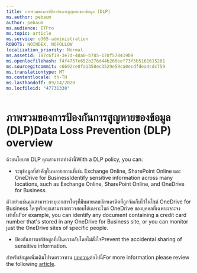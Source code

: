 ```yaml
---
title: ภาพรวมของการป้องกันการสูญหายของข้อมูล (DLP)
ms.author: pebaum
author: pebaum
ms.audience: ITPro
ms.topic: article
ms.service: o365-administration
ROBOTS: NOINDEX, NOFOLLOW
localization_priority: Normal
ms.assetid: 187c6f19-3e7d-48a0-b785-170f578419b9
ms.openlocfilehash: f4f4757e652b276d44b266eef73f5b5161615281
ms.sourcegitcommit: c6692ce0fa1358ec3529e59ca0ecdfdea4cdc759
ms.translationtype: MT
ms.contentlocale: th-TH
ms.lasthandoff: 09/14/2020
ms.locfileid: "47731330"
---
```

# <a name="data-loss-prevention-dlp-overview"></a><span data-ttu-id="987df-102">ภาพรวมของการป้องกันการสูญหายของข้อมูล (DLP)</span><span class="sxs-lookup"><span data-stu-id="987df-102">Data Loss Prevention (DLP) overview</span></span>

<span data-ttu-id="987df-103">ด้วยนโยบาย DLP คุณสามารถทำดังนี้</span><span class="sxs-lookup"><span data-stu-id="987df-103">With a DLP policy, you can:</span></span>

- <span data-ttu-id="987df-104">ระบุข้อมูลที่สำคัญในหลายสถานที่เช่น Exchange Online, SharePoint Online และ OneDrive for Business</span><span class="sxs-lookup"><span data-stu-id="987df-104">Identify sensitive information across many locations, such as Exchange Online, SharePoint Online, and OneDrive for Business.</span></span>


<span data-ttu-id="987df-105">ตัวอย่างเช่นคุณสามารถระบุเอกสารใดๆที่มีหมายเลขบัตรเครดิตที่ถูกจัดเก็บไว้ในไซต์ OneDrive for Business ใดๆหรือคุณสามารถตรวจสอบได้เฉพาะไซต์ OneDrive ของบุคคลที่เฉพาะเจาะจงเท่านั้น</span><span class="sxs-lookup"><span data-stu-id="987df-105">For example, you can identify any document containing a credit card number that's stored in any OneDrive for Business site, or you can monitor just the OneDrive sites of specific people.</span></span>

- <span data-ttu-id="987df-106">ป้องกันการแชร์ข้อมูลที่เป็นความลับโดยไม่ตั้งใจ</span><span class="sxs-lookup"><span data-stu-id="987df-106">Prevent the accidental sharing of sensitive information.</span></span>


<span data-ttu-id="987df-107">สำหรับข้อมูลเพิ่มเติมโปรดตรวจทาน [บทความ](https://docs.microsoft.com/microsoft-365/compliance/data-loss-prevention-policies)ต่อไปนี้</span><span class="sxs-lookup"><span data-stu-id="987df-107">For more information please review the following [article](https://docs.microsoft.com/microsoft-365/compliance/data-loss-prevention-policies).</span></span>

